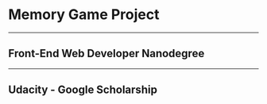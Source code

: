 # Memory Game Project

***

## Front-End Web Developer Nanodegree

***

## Udacity - Google Scholarship


